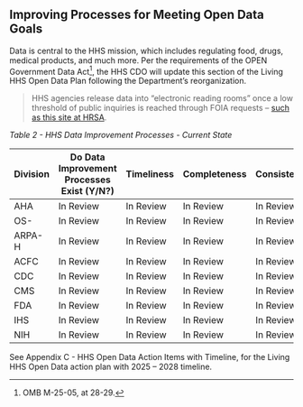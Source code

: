 ## Improving Processes for Meeting Open Data Goals

Data is central to the HHS mission, which includes regulating food, drugs, medical products, and much more. Per the requirements of the OPEN Government Data Act[^33], 
the HHS CDO will update this section of the Living HHS Open Data Plan following the Department’s reorganization.

[^33]: OMB M-25-05, at 28-29.

> HHS agencies release data into “electronic reading rooms” once a low threshold of public inquiries is reached through FOIA requests –
[such as this site at HRSA](https://www.hrsa.gov/foia/electronic-reading).  

*Table 2 - HHS Data Improvement Processes - Current State*

| **Division** | **Do Data Improvement Processes Exist (Y/N?)** | **Timeliness** | **Completeness** | **Consistency** | **Accuracy** | **Usefulness** | **Availability** |
|--------------|-----------------------------------------------|----------------|------------------|-----------------|--------------|----------------|------------------|
| AHA          | In Review                                     | In Review      | In Review        | In Review       | In Review    | In Review      | In Review        |
| OS-          | In Review                                     | In Review      | In Review        | In Review       | In Review    | In Review      | In Review        |
| ARPA-H       | In Review                                     | In Review      | In Review        | In Review       | In Review    | In Review      | In Review        |
| ACFC         | In Review                                     | In Review      | In Review        | In Review       | In Review    | In Review      | In Review        |
| CDC          | In Review                                     | In Review      | In Review        | In Review       | In Review    | In Review      | In Review        |
| CMS          | In Review                                     | In Review      | In Review        | In Review       | In Review    | In Review      | In Review        |
| FDA          | In Review                                     | In Review      | In Review        | In Review       | In Review    | In Review      | In Review        |
| IHS          | In Review                                     | In Review      | In Review        | In Review       | In Review    | In Review      | In Review        |
| NIH          | In Review                                     | In Review      | In Review        | In Review       | In Review    | In Review      | In Review        |


See Appendix C - HHS Open Data Action Items with Timeline, for the Living HHS Open Data action plan with 2025 – 2028 timeline.  
